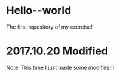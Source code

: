 # Hello--world
The first repository  of my exercise!
# 2017.10.20 Modified
Note: This time I just made some modifies!!!
